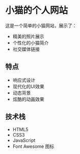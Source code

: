 # 小猫的个人网站

这是一个简单的小猫网站，展示了：
- 精美的照片展示
- 个性化的小猫简介
- 社交媒体链接

## 特点
- 响应式设计
- 现代化的UI效果
- 动态背景
- 炫酷的动画效果

## 技术栈
- HTML5
- CSS3
- JavaScript
- Font Awesome 图标 
